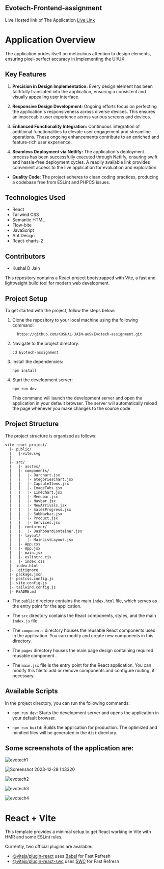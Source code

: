 ##  Evotech-Frontend-assignment


 Live Hosted link of The Application
      [Live Link](https://evotech-frontend-assignment.netlify.app/)


# Application Overview

The application prides itself on meticulous attention to design elements, ensuring pixel-perfect accuracy in implementing the UI/UX.

## Key Features

1. **Precision in Design Implementation:** Every design element has been faithfully translated into the application, ensuring a consistent and visually appealing user interface.

2. **Responsive Design Development:** Ongoing efforts focus on perfecting the application's responsiveness across diverse devices. This ensures an impeccable user experience across various screens and devices.

3. **Enhanced Functionality Integration:** Continuous integration of additional functionalities to elevate user engagement and streamline operations. These ongoing enhancements contribute to an enriched and feature-rich user experience.

4. **Seamless Deployment via Netlify:** The application's deployment process has been successfully executed through Netlify, ensuring swift and hassle-free deployment cycles. A readily available link provides convenient access to the live application for evaluation and exploration.


- **Quality Code**: The project adheres to clean coding practices, producing a codebase free from ESLint and PHPCS issues.



## Technologies Used

- React
- Tailwind CSS
- Semantic HTML
- Flow-bite 
- JavaScript
- Ant Design
- React-charts-2

## Contributors

- Kushal D Jain


This repository contains a React project bootstrapped with Vite, a fast and lightweight build tool for modern web development.

## Project Setup

To get started with the project, follow the steps below:

1. Clone the repository to your local machine using the following command:
   ```
     https://github.com/KUSHAL-JAIN-au9/Evotech-assignment.git
   ```

2. Navigate to the project directory:
   ```
   cd Evotech-assignment
   ```

3. Install the dependencies:
   ```
   npm install
   ```

4. Start the development server:
   ```
   npm run dev
   ```

   This command will launch the development server and open the application in your default browser. The server will automatically reload the page whenever you make changes to the source code.

## Project Structure

The project structure is organized as follows:

```
vite-react-project/
  |- public/
  |   |-vite.svg
  |
  |- src/
  |   |- asstes/
  |   |- components/
  |   |   |- Barchart.jsx
  |   |   |- ategoriesChart.jsx
  |   |   |- CapsuleItems.jsx
  |   |   |- ImageTabs.jsx
  |   |   |- LineChart.jsx
  |   |   |- Menubar.jsx
  |   |   |- Navbar.jsx
  |   |   |- NewArrivals.jsx
  |   |   |- SalesProgress.jsx
  |   |   |- SubNavbar.jsx
  |   |   |- Product.jsx
  |   |   |- Services.jsx
  |   |- container/
  |   |   |- DashboardContainer.jsx
  |   |- layout/
  |   |   |- MainListLayout.jsx
  |   |- App.css
  |   |- App.jsx
  |   |- main.jsx
  |   |- eslintrc.cjs
  |   |- index.css
  |- index.html
  |- .gitignore
  |- package.json
  |- postcss.config.js
  |- vite.config.js
  |- tailwind.config.js
  |- README.md
```

- The `public` directory contains the main `index.html` file, which serves as the entry point for the application.

- The `src` directory contains the React components, styles, and the main `index.js` file.

- The `components` directory houses the reusable React components used in the application. You can modify and create new components in this directory.
- The `pages` directory houses the main page design containing required reusable component .

- The `main.jsx` file is the entry point for the React application. You can modify this file to add or remove components and configure routing, if necessary.

## Available Scripts

In the project directory, you can run the following commands:

- `npm run dev`: Starts the development server and opens the application in your default browser.

- `npm run build`: Builds the application for production. The optimized and minified files will be generated in the `dist` directory.




## Some  screenshots of the application are:

![evotech1](https://github.com/KUSHAL-JAIN-au9/Evotech-assignment/assets/36365855/591346f6-efc4-4d06-bb75-6f5660d59fa4)

![Screenshot 2023-12-28 143320](https://github.com/KUSHAL-JAIN-au9/Evotech-assignment/assets/36365855/c9beca45-430a-4ab2-9bea-dd511d710b4b)

![evotech2](https://github.com/KUSHAL-JAIN-au9/Evotech-assignment/assets/36365855/eea1b0e5-9fba-440a-9f46-e8aac50fb22e)

![evotech3](https://github.com/KUSHAL-JAIN-au9/Evotech-assignment/assets/36365855/9628c792-ba29-4c98-a85a-82a292d3f170)

![evotech4](https://github.com/KUSHAL-JAIN-au9/Evotech-assignment/assets/36365855/fb7076c6-8c91-4723-b8e9-f80a6779ec2c)






# React + Vite

This template provides a minimal setup to get React working in Vite with HMR and some ESLint rules.

Currently, two official plugins are available:

- [@vitejs/plugin-react](https://github.com/vitejs/vite-plugin-react/blob/main/packages/plugin-react/README.md) uses [Babel](https://babeljs.io/) for Fast Refresh
- [@vitejs/plugin-react-swc](https://github.com/vitejs/vite-plugin-react-swc) uses [SWC](https://swc.rs/) for Fast Refresh

